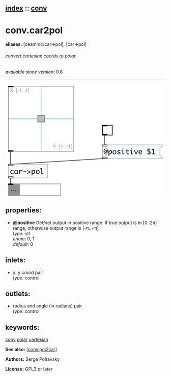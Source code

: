 [index](index.html) :: [conv](category_conv.html)
---

# conv.car2pol
**aliases:** [ceammc/car-&gt;pol], [car-&gt;pol]


###### convert cartesian coords to polar

*available since version:* 0.8

---




[![example](../examples/img/conv.car2pol.jpg)](../examples/pd/conv.car2pol.pd)







## properties:

* **@positive** 
Get/set output in positive range. If true output is in [0..2π) range, otherwise output
range is [-π..+π]<br>
_type:_ int<br>
_enum:_ 0, 1<br>
_default:_ 0<br>



## inlets:

* x, y coord pair<br>
_type:_ control



## outlets:

* radius and angle (in radians) pair<br>
_type:_ control



## keywords:

[conv](keywords/conv.html)
[polar](keywords/polar.html)
[cartesian](keywords/cartesian.html)



**See also:**
[\[conv.pol2car\]](conv.pol2car.html)




**Authors:** Serge Poltavsky




**License:** GPL3 or later





